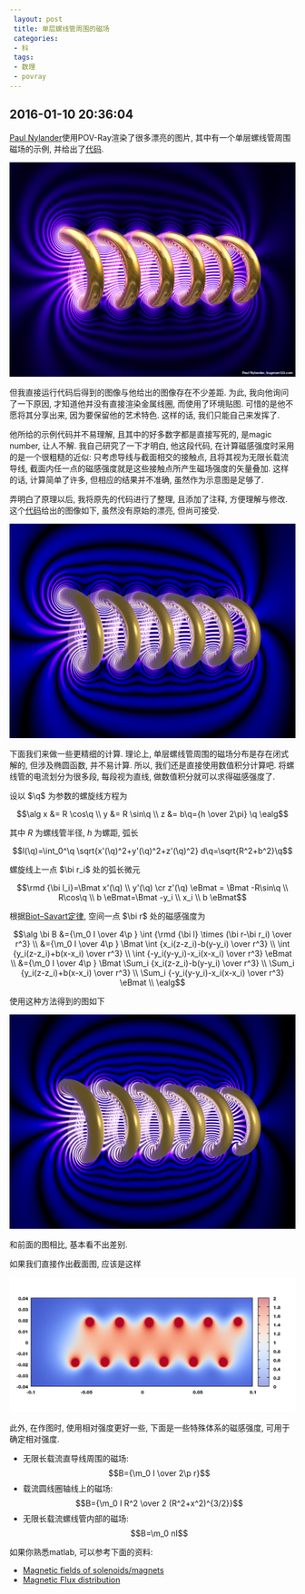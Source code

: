 ```yaml
---
 layout: post
 title: 单层螺线管周围的磁场
 categories:
 - 科
 tags:
 - 数理
 - povray
---
```


## 2016-01-10 20:36:04

[Paul Nylander](http://bugman123.com/Physics/index.html)使用POV-Ray渲染了很多漂亮的图片, 其中有一个单层螺线管周围磁场的示例, 并给出了[代码](http://bugman123.com/Physics/Solenoid.zip).

![](/pic/Solenoid.jpg)

但我直接运行代码后得到的图像与他给出的图像存在不少差距. 为此, 我向他询问了一下原因, 才知道他并没有直接渲染金属线圈, 而使用了环境贴图.
可惜的是他不愿将其分享出来, 因为要保留他的艺术特色. 这样的话, 我们只能自己来发挥了.

他所给的示例代码并不易理解, 且其中的好多数字都是直接写死的, 是magic number, 让人不解. 我自己研究了一下才明白, 他这段代码, 在计算磁感强度时采用的是一个很粗糙的近似: 只考虑导线与截面相交的接触点, 且将其视为无限长载流导线, 截面内任一点的磁感强度就是这些接触点所产生磁场强度的矢量叠加. 这样的话, 计算简单了许多, 但相应的结果并不准确, 虽然作为示意图是足够了.

弄明白了原理以后, 我将原先的代码进行了整理, 且添加了注释, 方便理解与修改. 这个[代码](/Prog/solenoid.zip)给出的图像如下, 虽然没有原始的漂亮, 但尚可接受.

![](/pic/Solenoid_1.png)

下面我们来做一些更精细的计算. 理论上, 单层螺线管周围的磁场分布是存在闭式解的, 但涉及椭圆函数, 并不易计算. 所以, 我们还是直接使用数值积分计算吧.
将螺线管的电流划分为很多段, 每段视为直线, 做数值积分就可以求得磁感强度了.

设以 $\q$ 为参数的螺旋线方程为

$$\alg
x &= R \cos\q \\
y &= R \sin\q \\
z &= b\q={h \over 2\pi} \q
\ealg$$

其中 $R$ 为螺线管半径, $h$ 为螺距, 弧长

$$l(\q)=\int_0^\q \sqrt{x'(\q)^2+y'(\q)^2+z'(\q)^2} d\q=\sqrt{R^2+b^2}\q$$

螺旋线上一点 $\bi r_i$ 处的弧长微元

$$\rmd {\bi l_i}=\Bmat x'(\q) \\ y'(\q) \cr z'(\q) \eBmat
= \Bmat -R\sin\q \\ R\cos\q \\ b \eBmat=\Bmat -y_i \\ x_i \\ b \eBmat$$

根据[Biot–Savart定律](https://en.wikipedia.org/wiki/Biot%E2%80%93Savart_law), 空间一点 $\bi r$ 处的磁感强度为

$$\alg
\bi B &={\m_0 I \over 4\p } \int {\rmd {\bi l} \times (\bi r-\bi r_i) \over r^3} \\
      &={\m_0 I \over 4\p } \Bmat
      \int {x_i(z-z_i)-b(y-y_i)  \over r^3} \\
      \int {y_i(z-z_i)+b(x-x_i)  \over r^3} \\
      \int {-y_i(y-y_i)-x_i(x-x_i) \over r^3}  
\eBmat \\
&={\m_0 I \over 4\p } \Bmat
      \Sum_i {x_i(z-z_i)-b(y-y_i)  \over r^3} \\
      \Sum_i {y_i(z-z_i)+b(x-x_i)  \over r^3} \\
      \Sum_i {-y_i(y-y_i)-x_i(x-x_i) \over r^3}  
\eBmat \\
\ealg$$

使用这种方法得到的图如下

![](/pic/Solenoid_2.png)

和前面的图相比, 基本看不出差别.

如果我们直接作出截面图, 应该是这样

![](/pic/Solenoid_3.png)

此外, 在作图时, 使用相对强度更好一些, 下面是一些特殊体系的磁感强度, 可用于确定相对强度.

- 无限长载流直导线周围的磁场: $$B={\m_0 I \over 2\p r}$$
- 载流圆线圈轴线上的磁场: $$B={\m_0 I R^2 \over 2 (R^2+x^2)^{3/2}}$$
- 无限长载流螺线管内部的磁场: $$B=\m_0 nI$$

如果你熟悉matlab, 可以参考下面的资料:

- [Magnetic fields of solenoids/magnets](http://www.mathworks.com/matlabcentral/fileexchange/53071-magnetic-fields-of-solenoids-magnets)
- [Magnetic Flux distribution](http://www.mathworks.com/matlabcentral/fileexchange/34785-magnetic-flux-distribution)

